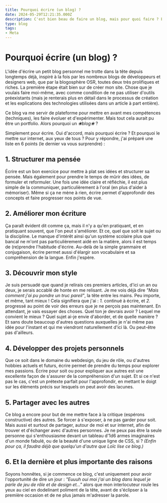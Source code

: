 ```yaml
---
title: Pourquoi écrire (un blog) ?
date: 2024-05-29T12:21:35.000Z
description: C'est bien beau de faire un blog, mais pour quoi faire ? Eh bien c'est une excellente question, mais ne suis pas sûr qu'elle soit vite répondue.
type: blog
tags:
- Meta
---
```


# Pourquoi écrire (un blog) ?
L'idée d'écrire un petit blog personnel me trotte dans la tête depuis longtemps déjà, inspiré à la fois par les nombreux blogs de développeurs et designers web, que par la blogosphère OSR, toutes deux très prolifiques et riches. La première étape était bien sur de créer mon site. Chose que je voulais faire moi-même, avec comme condition de ne pas utiliser d'outils préexistants (mais je renterais plus en détail dans le processus de création et les explications des technologies utilisées dans un article à part entière). 

Ce blog va me servir de plateforme pour mettre en avant mes compétences (techniques), les faire évoluer et d'expérimenter. Mais tout cela aurait pu être un portfolio. Alors pourquoi un *❀blog❀* ?

Simplement pour écrire. Oui d'accord, mais pourquoi écrire ? Et pourquoi le mettre sur internet, aux yeux de tous ? Pour y répondre, j'ai préparé une liste en 6 points (le dernier va vous surprendre) :

## 1. Structurer ma pensée
Écrire est un bon exercice pour mettre à plat ses idées et structurer sa pensée. Mais également pour prendre le temps de mûrir des idées, de formuler et reformuler. Une fois une idée claire et réfléchie, il est plus simple de la communiquer, particulièrement à l'oral (en plus d'aider à mémoriser). Même si ça ne mène à rien, écrire permet d'approfondir des concepts et faire progresser nos points de vue.  

## 2. Améliorer mon écriture
Ça paraît évident dit comme ça, mais il n'y a qu'en pratiquant, et en pratiquant souvent, que l'on peut s'améliorer. Et ce, quel que soit le sujet ou la discipline. Le manque d'intérêt ainsi qu'un système scolaire plus que bancal ne m'ont pas particulièrement aidé en la matière, alors il est temps de (re)prendre l'habitude d'écrire. Au-delà de la simple grammaire et conjugaison, écrire permet aussi d'élargir son vocabulaire et sa compréhension de la langue. Enfin j'espère.

## 3. Découvrir mon style
Je suis persuadé que quand je relirais ces premiers articles, d'ici un an ou deux, je serais accablé de honte en me relisant. Je me vois déjà dire *"Mais comment j'ai pu pondre un truc pareil"*, la tête entre les mains. Peu importe, et même, tant mieux ! Cela signifiera que j'ai : *1.* continué à écrire, et *2.* progressé au point de voir des erreurs que je ne perçois pas maintenant.
En attendant, je vais essayer des choses. Quel ton je devrais avoir ? Lequel me convient le mieux ? Quel sujet ai-je envie d'aborder, et de quelle manière ? Et sans doute beaucoup d'autres questions auxquelles je n'ai même pas idée pour l'instant et qui me viendront naturellement d'ici là. Ou peut-être pas d'ailleurs. 

## 4. Développer des projets personnels
Que ce soit dans le domaine du webdesign, du jeu de rôle, ou d'autres hobbies actuels et futurs, écrire permet de prendre du temps pour explorer mes passions. Écrire pour soit ou pour expliquer aux autres est une excellente façon de s'assurer de la compréhension d'un sujet. Et si ce n'est pas le cas, c'est un prétexte parfait pour l'approfondir, en mettant le doigt sur les éléments précis sur lesquels on peut avoir des lacunes. 

## 5. Partager avec les autres
Ce blog a encore pour but de me mettre face à la critique (espérons constructive) des autres. Se forcer à s'exposer, à ne pas garder pour soit. Mais aussi et surtout de partager, autour de moi et sur internet, afin de trouver et d'échanger avec d'autres personnes. Je ne peux pas être la seule personne qui s'enthousiasme devant un tableau d'1d6 armes imaginaires d'un monde fabulé, ou de la beauté d'une unique ligne de CSS, si ? *(Enfin pour ça, il faudra déjà que quelqu'un d'autre que Loïc lise ce blog.)* 

## 6. Et la dernière et plus importante des raisons
Soyons honnêtes, si je commence ce blog, c'est uniquement pour avoir l'opportunité de dire un jour : *"Euuuh oui moi j'ai un blog dans lequel je parle de jeu de rôle et de design et..."* alors que mon interlocuteur roule les yeux au ciel en dodelinant poliment de la tête, avant de s'éclipser à la première occasion et de ne plus jamais m'adresser la parole.